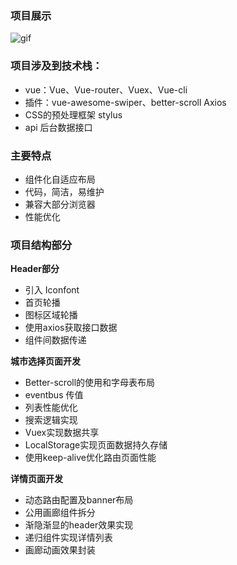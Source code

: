 ### 项目展示
![gif](https://user-images.githubusercontent.com/31888710/43790258-a76b8b10-9aa4-11e8-887f-f61c40ccba61.gif)

### 项目涉及到技术栈：
- vue：Vue、Vue-router、Vuex、Vue-cli
- 插件：vue-awesome-swiper、better-scroll Axios
- CSS的预处理框架 stylus
- api 后台数据接口

### 主要特点
- 组件化自适应布局
- 代码，简洁，易维护
- 兼容大部分浏览器
- 性能优化

### 项目结构部分
**Header部分**
- 引入 Iconfont
- 首页轮播
- 图标区域轮播
- 使用axios获取接口数据
- 组件间数据传递

**城市选择页面开发**

- Better-scroll的使用和字母表布局
- eventbus 传值
- 列表性能优化
- 搜索逻辑实现
- Vuex实现数据共享
- LocalStorage实现页面数据持久存储
- 使用keep-alive优化路由页面性能

**详情页面开发**

- 动态路由配置及banner布局
- 公用画廊组件拆分
- 渐隐渐显的header效果实现
- 递归组件实现详情列表
- 画廊动画效果封装
